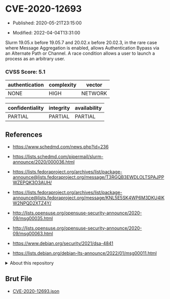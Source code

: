 # CVE-2020-12693

- Published: 2020-05-21T23:15:00

- Modified: 2022-04-04T13:31:00

Slurm 19.05.x before 19.05.7 and 20.02.x before 20.02.3, in the rare case where Message Aggregation is enabled, allows Authentication Bypass via an Alternate Path or Channel. A race condition allows a user to launch a process as an arbitrary user.

### CVSS Score: **5.1**

| authentication | complexity | vector |
| --- | --- | --- |
| NONE | HIGH | NETWORK |

| confidentiality | integrity | availability |
| --- | --- | --- |
| PARTIAL | PARTIAL | PARTIAL |

## References

* https://www.schedmd.com/news.php?id=236

* https://lists.schedmd.com/pipermail/slurm-announce/2020/000036.html

* https://lists.fedoraproject.org/archives/list/package-announce@lists.fedoraproject.org/message/T3RGQB3EWDLOLTSPAJPPWZEPQK3O3AUH/

* https://lists.fedoraproject.org/archives/list/package-announce@lists.fedoraproject.org/message/KNL5E5SK4WP6M3DKU4IKW2NPQD2XTZ4Y/

* http://lists.opensuse.org/opensuse-security-announce/2020-09/msg00035.html

* http://lists.opensuse.org/opensuse-security-announce/2020-09/msg00063.html

* https://www.debian.org/security/2021/dsa-4841

* https://lists.debian.org/debian-lts-announce/2022/01/msg00011.html

<details>
<summary>About this repository</summary> 

  This repository is part of the project [Live Hack CVE](https://github.com/Live-Hack-CVE). Main website can be found [www.live-hack.org](https://www.live-hack.org) 
  
  Made by [Sn0wAlice](https://github.com/Sn0wAlice) for the people that care about security and need to have a feed of the latest CVEs. Hope you enjoy it, don't forget to star the repo and follow me on [Twitter](https://twitter.com/Sn0wAlice) and [Github](https://github.com/Sn0wAlice). And that is my [personnal website](https://www.alice-snow.me/)

  - [Home Page](https://github.com/Live-Hack-CVE)
  - [Framework](https://github.com/Live-Hack-CVE/cve-framework)
  - [CVE database](https://github.com/Live-Hack-CVE/full_database)
  - [Changelog](https://github.com/Live-Hack-CVE/Changelog)
</details>

## Brut File

* [CVE-2020-12693.json](https://raw.githubusercontent.com/Live-Hack-CVE/full_database/main/cves/2020/CVE-2020-12693.json)

